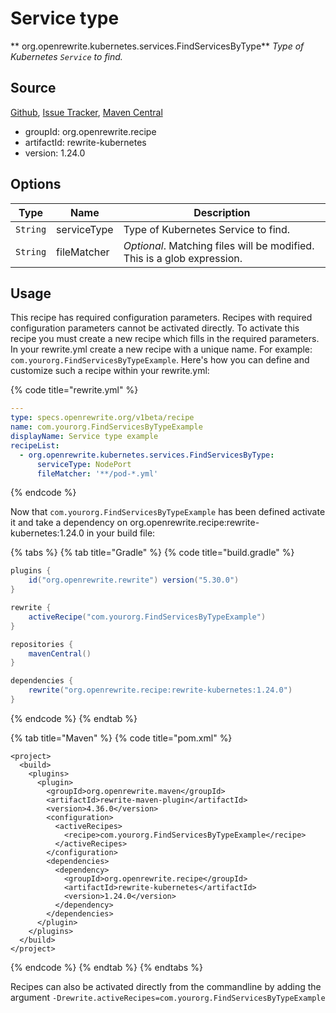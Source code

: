 # Service type

** org.openrewrite.kubernetes.services.FindServicesByType**
_Type of Kubernetes `Service` to find._

## Source

[Github](https://github.com/openrewrite/rewrite-kubernetes), [Issue Tracker](https://github.com/openrewrite/rewrite-kubernetes/issues), [Maven Central](https://search.maven.org/artifact/org.openrewrite.recipe/rewrite-kubernetes/1.24.0/jar)

* groupId: org.openrewrite.recipe
* artifactId: rewrite-kubernetes
* version: 1.24.0

## Options

| Type | Name | Description |
| -- | -- | -- |
| `String` | serviceType | Type of Kubernetes Service to find. |
| `String` | fileMatcher | *Optional*. Matching files will be modified. This is a glob expression. |


## Usage

This recipe has required configuration parameters. Recipes with required configuration parameters cannot be activated directly. To activate this recipe you must create a new recipe which fills in the required parameters. In your rewrite.yml create a new recipe with a unique name. For example: `com.yourorg.FindServicesByTypeExample`.
Here's how you can define and customize such a recipe within your rewrite.yml:

{% code title="rewrite.yml" %}
```yaml
---
type: specs.openrewrite.org/v1beta/recipe
name: com.yourorg.FindServicesByTypeExample
displayName: Service type example
recipeList:
  - org.openrewrite.kubernetes.services.FindServicesByType:
      serviceType: NodePort
      fileMatcher: '**/pod-*.yml'
```
{% endcode %}

Now that `com.yourorg.FindServicesByTypeExample` has been defined activate it and take a dependency on org.openrewrite.recipe:rewrite-kubernetes:1.24.0 in your build file:

{% tabs %}
{% tab title="Gradle" %}
{% code title="build.gradle" %}
```groovy
plugins {
    id("org.openrewrite.rewrite") version("5.30.0")
}

rewrite {
    activeRecipe("com.yourorg.FindServicesByTypeExample")
}

repositories {
    mavenCentral()
}

dependencies {
    rewrite("org.openrewrite.recipe:rewrite-kubernetes:1.24.0")
}
```
{% endcode %}
{% endtab %}

{% tab title="Maven" %}
{% code title="pom.xml" %}
```markup
<project>
  <build>
    <plugins>
      <plugin>
        <groupId>org.openrewrite.maven</groupId>
        <artifactId>rewrite-maven-plugin</artifactId>
        <version>4.36.0</version>
        <configuration>
          <activeRecipes>
            <recipe>com.yourorg.FindServicesByTypeExample</recipe>
          </activeRecipes>
        </configuration>
        <dependencies>
          <dependency>
            <groupId>org.openrewrite.recipe</groupId>
            <artifactId>rewrite-kubernetes</artifactId>
            <version>1.24.0</version>
          </dependency>
        </dependencies>
      </plugin>
    </plugins>
  </build>
</project>
```
{% endcode %}
{% endtab %}
{% endtabs %}

Recipes can also be activated directly from the commandline by adding the argument `-Drewrite.activeRecipes=com.yourorg.FindServicesByTypeExample`
